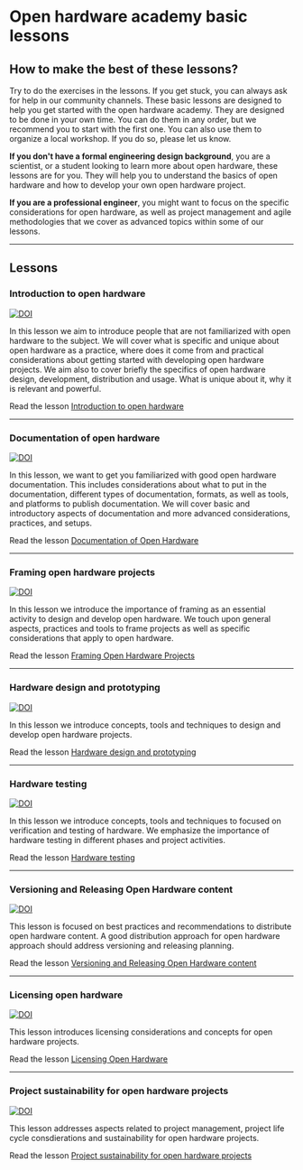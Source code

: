 # Open hardware academy basic lessons

## How to make the best of these lessons?
Try to do the exercises in the lessons. If you get stuck, you can always ask for help in our community channels. These basic lessons are designed to help you get started with the open hardware academy. They are designed to be done in your own time. You can do them in any order, but we recommend you to start with the first one. You can also use them to organize a local workshop. If you do so, please let us know.


**If you don't have a formal engineering design background**, you are a scientist, or a student looking to learn more about open hardware, these lessons are for you. They will help you to understand the basics of open hardware and how to develop your own open hardware project.

**If you are a professional engineer**, you might want to focus on the specific considerations for open hardware, as well as project management and agile methodologies that we cover as advanced topics within some of our lessons.

---
## Lessons
### Introduction to open hardware
[![DOI](https://zenodo.org/badge/DOI/10.5281/zenodo.7195344.svg)](https://doi.org/10.5281/zenodo.7195344)

In this lesson we aim to introduce people that are not familiarized with open hardware to the subject. We will cover what is specific and unique about open hardware as a practice, where does it come from and practical considerations about getting started with developing open hardware projects. We aim also to cover briefly the specifics of open hardware design, development, distribution and usage. What is unique about it, why it is relevant and powerful.

Read the lesson [Introduction to open hardware](https://hackmd.io/k3uEA4e_SAG1fw5R7pmGMQ?view#Introduction-to-Open-Hardware)

---
### Documentation of open hardware
[![DOI](https://zenodo.org/badge/DOI/10.5281/zenodo.7195558.svg)](https://doi.org/10.5281/zenodo.7195558)

In this lesson, we want to get you familiarized with good open hardware documentation. This includes considerations about what to put in the documentation, different types of documentation, formats, as well as tools, and platforms to publish documentation. We will cover basic and introductory aspects of documentation and more advanced considerations, practices, and setups.

Read the lesson [Documentation of Open Hardware](https://hackmd.io/C1eJ3lmSQ7ijtGi0FtTcGg?view) 

---
### Framing open hardware projects
[![DOI](https://zenodo.org/badge/DOI/10.5281/zenodo.7195639.svg)](https://doi.org/10.5281/zenodo.7195639)

In this lesson we introduce the importance of framing as an essential activity to design and develop open hardware. We touch upon general aspects, practices and tools to frame projects as well as specific considerations that apply to open hardware.

Read the lesson [Framing Open Hardware Projects](https://hackmd.io/AHVevvT-SbOY2jq4FYdieg?view)

---
### Hardware design and prototyping
[![DOI](https://zenodo.org/badge/DOI/10.5281/zenodo.7195666.svg)](https://doi.org/10.5281/zenodo.7195666)

In this lesson we introduce concepts, tools and techniques to design and develop open hardware projects.

Read the lesson [Hardware design and prototyping](https://hackmd.io/1kONu5gwSS6knAGnwcO5KQ?view)

---
### Hardware testing
[![DOI](https://zenodo.org/badge/DOI/10.5281/zenodo.7195686.svg)](https://doi.org/10.5281/zenodo.7195686)

In this lesson we introduce concepts, tools and techniques to focused on verification and testing of hardware. We emphasize the importance of hardware testing in different phases and project activities.

Read the lesson [Hardware testing](https://hackmd.io/hZH1FWsNRSO0FJ1i-9tE4g?view)

---
### Versioning and Releasing Open Hardware content
[![DOI](https://zenodo.org/badge/DOI/10.5281/zenodo.7195696.svg)](https://doi.org/10.5281/zenodo.7195696)

This lesson is focused on best practices and recommendations to distribute open hardware content. A good distribution approach for open hardware approach should address versioning and releasing planning.

Read the lesson [Versioning and Releasing Open Hardware content](https://hackmd.io/HswGjAZ-Re-aM12kuHBqwg?view)

---
### Licensing open hardware
[![DOI](https://zenodo.org/badge/DOI/10.5281/zenodo.7195720.svg)](https://doi.org/10.5281/zenodo.7195720)


This lesson introduces licensing considerations and concepts for open hardware projects.

Read the lesson [Licensing Open Hardware](https://hackmd.io/B3NgBfNHQcq_rE7LEadhuQ?view)

---
### Project sustainability for open hardware projects
[![DOI](https://zenodo.org/badge/DOI/10.5281/zenodo.7195747.svg)](https://doi.org/10.5281/zenodo.7195747)

This lesson addresses aspects related to project management, project life cycle consdierations and sustainability for open hardware projects.

Read the lesson [Project sustainability for open hardware projects](https://hackmd.io/MhMIZ6b6S7eqPcU1omeR9w?view)





